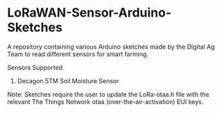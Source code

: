 # LoRaWAN-Sensor-Arduino-Sketches
A repository containing various Arduino sketches made by the Digital Ag Team to read different sensors for smart farming.

Sensors Supported
  1. Decagon 5TM Soil Moisture Sensor
  
Note: Sketches require the user to update the LoRa-otaa.h file with the relevant The Things Network otaa (over-the-air-activation) EUI keys.
